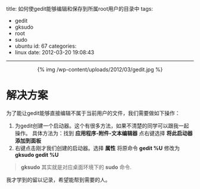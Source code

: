 title: 如何使gedit能够编辑和保存到所属root用户的目录中
tags:
  - gedit
  - gksudo
  - root
  - sudo
  - ubuntu
id: 67
categories:
  - linux
date: 2012-03-20 19:08:43
---

<center>{% img /wp-content/uploads/2012/03/gedit.jpg %}</center>

# 解决方案
为了能让gedit能够直接编辑不属于当前用户的文件，我们需要做如下操作：

1. 为gedit创建一个启动器。这个有很多方法，如果不清楚的同学可以跟我一起操作。
   具体方法为：找到 **应用程序-附件-文本编辑器** 点右键选择 **将此启动器添加到面板**
2. 右键点击刚才我们创建的启动器。选择 **属性** 将原命令 **gedit %U** 修改为 **gksudo gedit %U**

> **gksudo** 其实就是对应桌面环境下的 **sudo** 命令.

我才学到的留以记录，希望能帮到需要的人。
